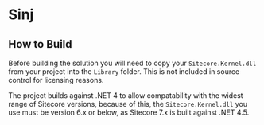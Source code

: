 # Sinj

## How to Build

Before building the solution you will need to copy your `Sitecore.Kernel.dll` from your project into the `Library` folder. This is not included in source control for licensing reasons.

The project builds against .NET 4 to allow compatability with the widest range of Sitecore versions, because of this, the `Sitecore.Kernel.dll` you use must be version 6.x or below, as Sitecore 7.x is built against .NET 4.5.
